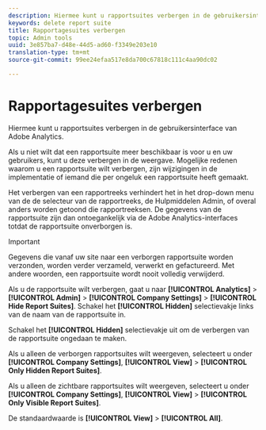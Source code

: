 ```yaml
---
description: Hiermee kunt u rapportsuites verbergen in de gebruikersinterface van Adobe Analytics.
keywords: delete report suite
title: Rapportagesuites verbergen
topic: Admin tools
uuid: 3e857ba7-d48e-44d5-ad60-f3349e203e10
translation-type: tm+mt
source-git-commit: 99ee24efaa517e8da700c67818c111c4aa90dc02

---
```



# Rapportagesuites verbergen

Hiermee kunt u rapportsuites verbergen in de gebruikersinterface van Adobe Analytics.

Als u niet wilt dat een rapportsuite meer beschikbaar is voor u en uw gebruikers, kunt u deze verbergen in de weergave. Mogelijke redenen waarom u een rapportsuite wilt verbergen, zijn wijzigingen in de implementatie of iemand die per ongeluk een rapportsuite heeft gemaakt.

Het verbergen van een rapportreeks verhindert het in het drop-down menu van de de selecteur van de rapportreeks, de Hulpmiddelen Admin, of overal anders worden getoond die rapportreeksen. De gegevens van de rapportsuite zijn dan ontoegankelijk via de Adobe Analytics-interfaces totdat de rapportsuite onverborgen is.

>[!IMPORTANT]
>
>Gegevens die vanaf uw site naar een verborgen rapportsuite worden verzonden, worden verder verzameld, verwerkt en gefactureerd. Met andere woorden, een rapportsuite wordt nooit volledig verwijderd.

Als u de rapportsuite wilt verbergen, gaat u naar **[!UICONTROL Analytics]** > **[!UICONTROL Admin]** > **[!UICONTROL Company Settings]** > **[!UICONTROL Hide Report Suites]**. Schakel het **[!UICONTROL Hidden]** selectievakje links van de naam van de rapportsuite in.

Schakel het **[!UICONTROL Hidden]** selectievakje uit om de verbergen van de rapportsuite ongedaan te maken.

Als u alleen de verborgen rapportsuites wilt weergeven, selecteert u onder **[!UICONTROL Company Settings]**, **[!UICONTROL View]** > **[!UICONTROL Only Hidden Report Suites]**.

Als u alleen de zichtbare rapportsuites wilt weergeven, selecteert u onder **[!UICONTROL Company Settings]**, **[!UICONTROL View]** > **[!UICONTROL Only Visible Report Suites]**.

De standaardwaarde is **[!UICONTROL View]** > **[!UICONTROL All]**.
